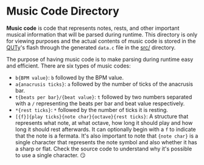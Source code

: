 # Music Code Directory

**Music code** is code that represents notes, rests, and other important musical information that will be parsed during runtime. This directory is only for viewing purposes and the actual contents of music code is stored in the [QUTy](https://cab202.github.io/quty/)'s flash through the generated `data.c` file in the [src/](../src) directory.

The purpose of having music code is to make parsing during runtime easy and efficient. There are six types of music codes:

- `b{BPM value}`: `b` followed by the BPM value.
- `a{anacrusis ticks}`: `a` followed by the number of ticks of the anacrusis bar.
- `t{beats per bar}/{beat value}`: `t` followed by two numbers separated with a `/` representing the beats per bar and beat value respectively.
- `*{rest ticks}`: `*` followed by the number of ticks it is resting.
- `[{f}]{play ticks}{note char}{octave}{rest ticks}`: A structure that represents what note, at what octave, how long it should play and how long it should rest afterwards. It can optionally begin with a `f` to indicate that the note is a fermata. It's also important to note that `{note char}` is a single character that represents the note symbol and also whether it has a sharp or flat. Check the source code to understand why it's possible to use a single character. 😏